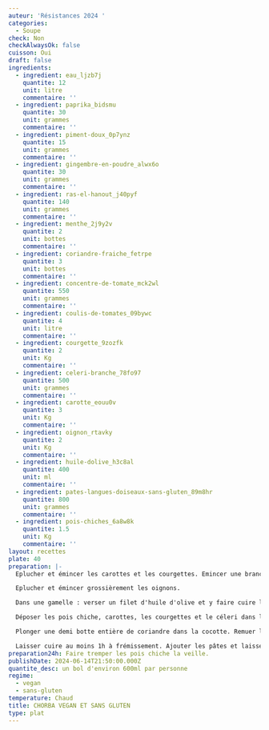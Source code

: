 ```yaml
---
auteur: 'Résistances 2024 '
categories:
  - Soupe
check: Non
checkAlwaysOk: false
cuisson: Oui
draft: false
ingredients:
  - ingredient: eau_ljzb7j
    quantite: 12
    unit: litre
    commentaire: ''
  - ingredient: paprika_bidsmu
    quantite: 30
    unit: grammes
    commentaire: ''
  - ingredient: piment-doux_0p7ynz
    quantite: 15
    unit: grammes
    commentaire: ''
  - ingredient: gingembre-en-poudre_alwx6o
    quantite: 30
    unit: grammes
    commentaire: ''
  - ingredient: ras-el-hanout_j40pyf
    quantite: 140
    unit: grammes
    commentaire: ''
  - ingredient: menthe_2j9y2v
    quantite: 2
    unit: bottes
    commentaire: ''
  - ingredient: coriandre-fraiche_fetrpe
    quantite: 3
    unit: bottes
    commentaire: ''
  - ingredient: concentre-de-tomate_mck2wl
    quantite: 550
    unit: grammes
    commentaire: ''
  - ingredient: coulis-de-tomates_09bywc
    quantite: 4
    unit: litre
    commentaire: ''
  - ingredient: courgette_9zozfk
    quantite: 2
    unit: Kg
    commentaire: ''
  - ingredient: celeri-branche_78fo97
    quantite: 500
    unit: grammes
    commentaire: ''
  - ingredient: carotte_eouu0v
    quantite: 3
    unit: Kg
    commentaire: ''
  - ingredient: oignon_rtavky
    quantite: 2
    unit: Kg
    commentaire: ''
  - ingredient: huile-dolive_h3c8al
    quantite: 400
    unit: ml
    commentaire: ''
  - ingredient: pates-langues-doiseaux-sans-gluten_89m8hr
    quantite: 800
    unit: grammes
    commentaire: ''
  - ingredient: pois-chiches_6a8w8k
    quantite: 1.5
    unit: Kg
    commentaire: ''
layout: recettes
plate: 40
preparation: |-
  Eplucher et émincer les carottes et les courgettes. Emincer une branche de céleri. Mettre le tout dans un saladier. Réserver. 

  Eplucher et émincer grossièrement les oignons. 

  Dans une gamelle : verser un filet d'huile d'olive et y faire cuire les oignons. Assaisonner avec le ras el hanout, le gingembre en poudre, le paprika et le piment doux. 

  Déposer les pois chiche, carottes, les courgettes et le céleri dans la gamelle. Ajouter le concentré de tomates, l'eau et le coulis de tomate. Assaisonner de sel et de poivre.

  Plonger une demi botte entière de coriandre dans la cocotte. Remuer le tout. 

  Laisser cuire au moins 1h à frémissement. Ajouter les pâtes et laisser cuire quelques minutes à frémissement
preparation24h: Faire tremper les pois chiche la veille.
publishDate: 2024-06-14T21:50:00.000Z
quantite_desc: un bol d'environ 600ml par personne
regime:
  - vegan
  - sans-gluten
temperature: Chaud
title: CHORBA VEGAN ET SANS GLUTEN
type: plat
---
```

